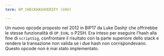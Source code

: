 ```yaml
---
term: OP_CHECKHASHVERIFY (CHV)

---
```

Un nuovo opcode proposto nel 2012 in BIP17 da Luke Dashjr che offrirebbe le stesse funzionalità di `OP_EVAL` o P2SH. Era inteso per eseguire l'hash alla fine di `scriptSig`, confrontare il risultato con la parte superiore dello stack e rendere la transazione non valida se i due hash non corrispondevano. Questo opcode non è mai stato implementato.